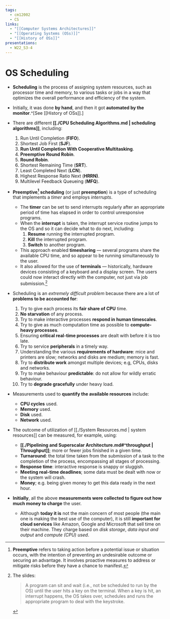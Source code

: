 ```yaml
---
tags:
  - cm12002
  - CS
links:
  - "[[Computer Systems Architectures]]"
  - "[[Operating Systems (OSs)]]"
  - "[[History of OSs]]"
presentations:
  - W22_S3-4
---
```

# OS Scheduling
- **Scheduling** is the process of assigning system resources, such as processor time and memory, to various tasks or jobs in a way that optimizes the overall performance and efficiency of the system.

- Initially, it was done **by hand**, and then it got **automated by the monitor**.^[See [[History of OSs]].]

- There are different **[[./CPU Scheduling Algorithms.md | scheduling algorithms]]**, including:
    1. Run Until Completion (**FIFO**).
    2. Shortest Job First (**SJF**).
    3. **Run Until Completion With Cooperative Multitasking**.
    4. **Preemptive Round Robin**.
    5. **Round Robin**.
    6. Shortest Remaining Time (**SRT**).
    7. Least Completed Next (**LCN**).
    8. Highest Response Ratio Next (**HRRN)**.
    9. Multilevel Feedback Queueing (**MFQ**).

- **Preemptive[^preemptive] scheduling** (or just **preemption**) is a type of scheduling that implements a *timer* and employs *interrupts*.
    - The **timer** can be set to send interrupts regularly after an appropriate period of time has elapsed in order to control unresponsive programs.
    - When the **interrupt** is taken, the interrupt service routine jumps to the OS and so it can decide what to do next, including:
        1. **Resume** running the interrupted program.
        2. **Kill** the interrupted program.
        3. **Switch** to another program.
    - This approach enabled **timesharing** — several programs share the available CPU time, and so appear to be running simultaneously to the user.
    - It also allowed for the use of **terminals** — historically, hardware devices consisting of a keyboard and a display screen. The users could now interact directly with the computer, not just via job submission.[^term]

[^preemptive]: **Preemptive** refers to taking action before a potential issue or situation occurs, with the intention of preventing an undesirable outcome or securing an advantage. It involves proactive measures to address or mitigate risks before they have a chance to manifest.

[^term]: The slides:
    > A program can sit and wait (i.e., not be scheduled to run by the OS) until the user hits a key on the terminal. When a key is hit, an interrupt happens, the OS takes over, schedules and runs the appropriate program to deal with the keystroke.

- Scheduling is an *extremely difficult problem* because there are a lot of **problems to be accounted for**:
    1. Try to give each process its **fair share of CPU** time.
    2. **No starvation** of any process.
    3. Try to make interactive processes **respond in human timescales**.
    4. Try to give as much computation time as possible to **compute-heavy processes**.
    5. Ensuring **critical real-time processes** are dealt with before it is too late.
    6. Try to service **peripherals** in a timely way.
    7. Understanding the various **requirements of hardware**: mice and printers are slow; networks and disks are medium; memory is fast.
    8. Try to **distribute work** amongst multiple devices; e.g, CPUs, disks and networks.
    9. Try to make behaviour **predictable**: do not allow for wildly erratic behaviour.
    10. Try to **degrade gracefully** under heavy load.

- Measurements used to **quantify the available resources** include:
    - **CPU cycles** used.
    - **Memory** used.
    - **Disk** used.
    - **Network** used.

- The outcome of utilization of [[./System Resources.md | system resources]] can be measured, for example, using:
    - **[[./Pipelining and Superscalar Architecture.md#^throughput | Throughput]]**; more or fewer jobs finished in a given time.
    - **Turnaround**: the total time taken from the submission of a task to the completion of the process, encompassing all stages of processing.
    - **Response time**: interactive response is snappy or sluggish.
    - **Meeting real-time deadlines**; some data must be dealt with now or the system will crash.
    - **Money**; e.g. being given money to get this data ready in the next hour.

- **Initially**, all the above **measurements were collected to figure out how much money to charge** the user.
    - Although **today it is** not the main concern of most people (the main one is making the best use of the computer), it is still **important for cloud services** like Amazon, Google and Microsoft that sell time on their machine. They charge based on *disk storage*, *data input and output* and *compute (CPU) used*.
